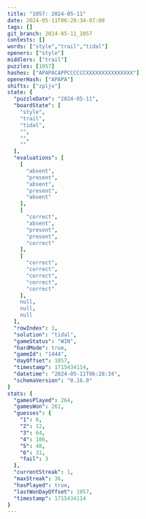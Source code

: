 ```yaml
---
title: "1057: 2024-05-11"
date: 2024-05-11T06:28:34-07:00
tags: []
git_branch: 2024-05-11_1057
contests: []
words: ["style","trail","tidal"]
openers: ["style"]
middlers: ["trail"]
puzzles: [1057]
hashes: ["APAPACAPPCCCCCCXXXXXXXXXXXXXXX"]
openerHash: ["APAPA"]
shifts: ["zpljv"]
state: {
  "puzzleDate": "2024-05-11",
  "boardState": [
    "style",
    "trail",
    "tidal",
    "",
    "",
    ""
  ],
  "evaluations": [
    [
      "absent",
      "present",
      "absent",
      "present",
      "absent"
    ],
    [
      "correct",
      "absent",
      "present",
      "present",
      "correct"
    ],
    [
      "correct",
      "correct",
      "correct",
      "correct",
      "correct"
    ],
    null,
    null,
    null
  ],
  "rowIndex": 3,
  "solution": "tidal",
  "gameStatus": "WIN",
  "hardMode": true,
  "gameId": "1444",
  "dayOffset": 1057,
  "timestamp": 1715434114,
  "datetime": "2024-05-11T06:28:34",
  "schemaVersion": "0.16.0"
}
stats: {
  "gamesPlayed": 264,
  "gamesWon": 261,
  "guesses": {
    "1": 0,
    "2": 12,
    "3": 64,
    "4": 106,
    "5": 48,
    "6": 31,
    "fail": 3
  },
  "currentStreak": 1,
  "maxStreak": 36,
  "hasPlayed": true,
  "lastWonDayOffset": 1057,
  "timestamp": 1715434114
}
---
```

<!-- more -->
